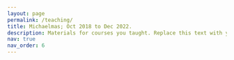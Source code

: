 ```yaml
---
layout: page
permalink: /teaching/
title: Michaelmas; Oct 2018 to Dec 2022.
description: Materials for courses you taught. Replace this text with your description.
nav: true
nav_order: 6
---
```




